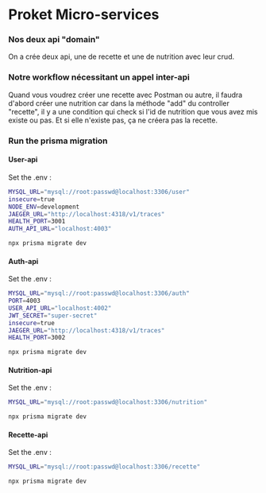 # Proket Micro-services

### Nos deux api "domain"

On a crée deux api, une de recette et une de nutrition avec leur crud.

### Notre workflow nécessitant un appel inter-api

Quand vous voudrez créer une recette avec Postman ou autre, il faudra d'abord créer une nutrition car dans la méthode "add" du controller "recette", il y a une condition qui check si l'id de nutrition que vous avez mis existe ou pas. Et si elle n'existe pas, ça ne créera pas la recette. 

### Run the prisma migration
#### User-api

Set the .env :
```bash
MYSQL_URL="mysql://root:passwd@localhost:3306/user"
insecure=true
NODE_ENV=development
JAEGER_URL="http://localhost:4318/v1/traces"
HEALTH_PORT=3001
AUTH_API_URL="localhost:4003"
```

```bash
npx prisma migrate dev
```
#### Auth-api

Set the .env :
```bash
MYSQL_URL="mysql://root:passwd@localhost:3306/auth"
PORT=4003
USER_API_URL="localhost:4002"
JWT_SECRET="super-secret"
insecure=true
JAEGER_URL="http://localhost:4318/v1/traces"
HEALTH_PORT=3002
```

```bash
npx prisma migrate dev
```

#### Nutrition-api

Set the .env :
```bash
MYSQL_URL="mysql://root:passwd@localhost:3306/nutrition"
```

```bash
npx prisma migrate dev
```

#### Recette-api

Set the .env :
```bash
MYSQL_URL="mysql://root:passwd@localhost:3306/recette"
```

```bash
npx prisma migrate dev
```
